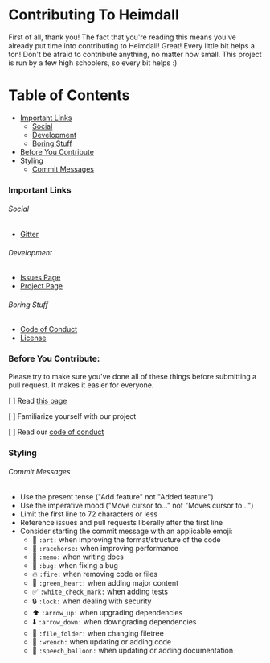 # Contributing To Heimdall

First of all, thank you! The fact that you're reading this means you've already put time into contributing to Heimdall! Great! Every little bit helps a ton! Don't be afraid to contribute anything, no matter how small. This project is run by a few high schoolers, so every bit helps :)

# Table of Contents

- [Important Links](#important-links)
  - [Social](#social)
  - [Development](#development)
  - [Boring Stuff](#boring-stuff)
- [Before You Contribute](#before-you-contribute)
- [Styling](#styling)
  - [Commit Messages](#commit-messages)

### Important Links
###### Social
- [Gitter](https://gitter.im/BSsecurityApp/Lobby?utm_source=badge&utm_medium=badge&utm_campaign=pr-badge&utm_content=badge)
###### Development
- [Issues Page](https://github.com/PrototypeXenon/Heimdall/issues)
- [Project Page](https://github.com/PrototypeXenon/Heimdall/projects/1) 
###### Boring Stuff
- [Code of Conduct](https://github.com/PrototypeXenon/Heimdall/blob/master/CODE_OF_CONDUCT.md)
- [License](https://github.com/PrototypeXenon/Heimdall/blob/master/LICENSE)

### Before You Contribute:

Please try to make sure you've done all of these things before submitting a pull request. It makes it easier for everyone.

[ ] Read [this page](https://opensource.guide/how-to-contribute/) 

[ ] Familiarize yourself with our project 

[ ] Read our [code of conduct](https://github.com/PrototypeXenon/Heimdall/blob/master/CODE_OF_CONDUCT.md)

### Styling
  ###### Commit Messages
  
  * Use the present tense ("Add feature" not "Added feature")
  * Use the imperative mood ("Move cursor to..." not "Moves cursor to...")
  * Limit the first line to 72 characters or less
  * Reference issues and pull requests liberally after the first line
  * Consider starting the commit message with an applicable emoji:
    * :art: `:art:` when improving the format/structure of the code
    * :racehorse: `:racehorse:` when improving performance
    * :memo: `:memo:` when writing docs
    * :bug: `:bug:` when fixing a bug
    * :fire: `:fire:` when removing code or files
    * :green_heart: `:green_heart:` when adding major content
    * :white_check_mark: `:white_check_mark:` when adding tests
    * :lock: `:lock:` when dealing with security
    * :arrow_up: `:arrow_up:` when upgrading dependencies
    * :arrow_down: `:arrow_down:` when downgrading dependencies
    * :file_folder: `:file_folder:` when changing filetree
    * :wrench: `:wrench:` when updating or adding code
    * :speech_balloon: `:speech_balloon:` when updating or adding documentation

